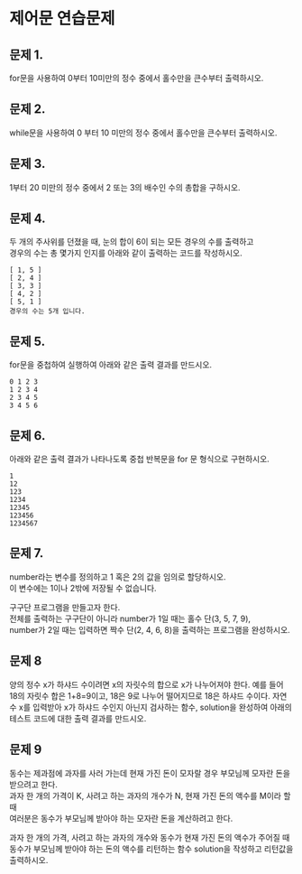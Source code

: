 # 제어문 연습문제

## 문제 1.
for문을 사용하여 0부터 10미만의 정수 중에서 홀수만을 큰수부터 출력하시오.


## 문제 2.
while문을 사용하여 0 부터 10 미만의 정수 중에서 홀수만을 큰수부터 출력하시오.


## 문제 3.
1부터 20 미만의 정수 중에서 2 또는 3의 배수인 수의 총합을 구하시오.


## 문제 4.
두 개의 주사위를 던졌을 때, 눈의 합이 6이 되는 모든 경우의 수를 출력하고   
경우의 수는 총 몇가지 인지를 아래와 같이 출력하는 코드를 작성하시오.
```
[ 1, 5 ]
[ 2, 4 ]
[ 3, 3 ]
[ 4, 2 ]
[ 5, 1 ]
경우의 수는 5개 입니다.
```

## 문제 5.
for문을 중첩하여 실행하여 아래와 같은 출력 결과를 만드시오.
```
0 1 2 3 
1 2 3 4 
2 3 4 5 
3 4 5 6 
```


## 문제 6.
아래와 같은 출력 결과가 나타나도록 중첩 반복문을 for 문 형식으로 구현하시오.
```
1
12
123
1234
12345
123456
1234567
```


## 문제 7.
number라는 변수를 정의하고 1 혹은 2의 값을 임의로 할당하시오.   
이 변수에는 1이나 2밖에 저장될 수 없습니다.

구구단 프로그램을 만들고자 한다.   
전체를 출력하는 구구단이 아니라 number가 1일 때는 홀수 단(3, 5, 7, 9),   
number가 2일 때는 입력하면 짝수 단(2, 4, 6, 8)을 출력하는 프로그램을 완성하시오.


## 문제 8
양의 정수 x가 하샤드 수이려면 x의 자릿수의 합으로 x가 나누어져야 한다.
예를 들어 18의 자릿수 합은 1+8=9이고, 18은 9로 나누어 떨어지므로 18은 하샤드 수이다.
자연수 x를 입력받아 x가 하샤드 수인지 아닌지 검사하는 함수,
solution을 완성하여 아래의 테스트 코드에 대한 출력 결과를 만드시오. 


## 문제 9
동수는 제과점에 과자를 사러 가는데 현재 가진 돈이 모자랄 경우 부모님께 모자란 돈을 받으려고 한다.   
과자 한 개의 가격이 K, 사려고 하는 과자의 개수가 N, 현재 가진 돈의 액수를 M이라 할 때   
여러분은 동수가 부모님께 받아야 하는 모자란 돈을 계산하려고 한다.   

과자 한 개의 가격, 사려고 하는 과자의 개수와 동수가 현재 가진 돈의 액수가 주어질 때   
동수가 부모님께 받아야 하는 돈의 액수를 리턴하는 함수 solution을 작성하고 리턴값을 출력하시오.   

